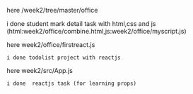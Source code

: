 here /week2/tree/master/office

 i done student mark detail task with html,css and js
       (html:week2/office/combine.html,js:week2/office/myscript.js)
       
       
  here week2/office/firstreact.js
  
    i done todolist project with reactjs
    
    
   here week2/src/App.js
   
    i done  reactjs task (for learning props)
